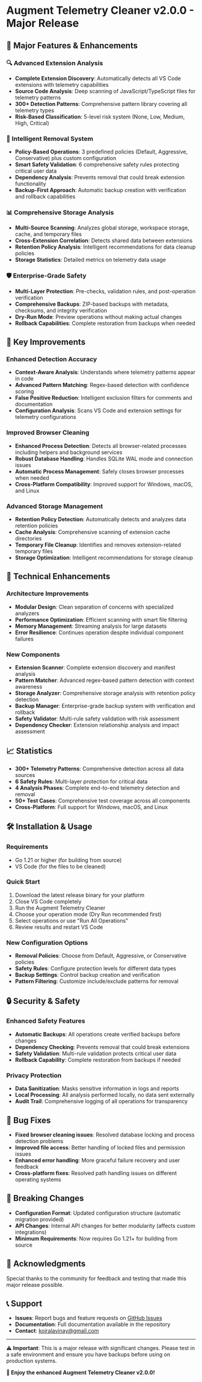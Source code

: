 # Augment Telemetry Cleaner v2.0.0 - Major Release

## 🚀 **Major Features & Enhancements**

### **🔍 Advanced Extension Analysis**
- **Complete Extension Discovery**: Automatically detects all VS Code extensions with telemetry capabilities
- **Source Code Analysis**: Deep scanning of JavaScript/TypeScript files for telemetry patterns
- **300+ Detection Patterns**: Comprehensive pattern library covering all telemetry types
- **Risk-Based Classification**: 5-level risk system (None, Low, Medium, High, Critical)

### **🧠 Intelligent Removal System**
- **Policy-Based Operations**: 3 predefined policies (Default, Aggressive, Conservative) plus custom configuration
- **Smart Safety Validation**: 6 comprehensive safety rules protecting critical user data
- **Dependency Analysis**: Prevents removal that could break extension functionality
- **Backup-First Approach**: Automatic backup creation with verification and rollback capabilities

### **📊 Comprehensive Storage Analysis**
- **Multi-Source Scanning**: Analyzes global storage, workspace storage, cache, and temporary files
- **Cross-Extension Correlation**: Detects shared data between extensions
- **Retention Policy Analysis**: Intelligent recommendations for data cleanup policies
- **Storage Statistics**: Detailed metrics on telemetry data usage

### **🛡️ Enterprise-Grade Safety**
- **Multi-Layer Protection**: Pre-checks, validation rules, and post-operation verification
- **Comprehensive Backups**: ZIP-based backups with metadata, checksums, and integrity verification
- **Dry-Run Mode**: Preview operations without making actual changes
- **Rollback Capabilities**: Complete restoration from backups when needed

## 🎯 **Key Improvements**

### **Enhanced Detection Accuracy**
- **Context-Aware Analysis**: Understands where telemetry patterns appear in code
- **Advanced Pattern Matching**: Regex-based detection with confidence scoring
- **False Positive Reduction**: Intelligent exclusion filters for comments and documentation
- **Configuration Analysis**: Scans VS Code and extension settings for telemetry configurations

### **Improved Browser Cleaning**
- **Enhanced Process Detection**: Detects all browser-related processes including helpers and background services
- **Robust Database Handling**: Handles SQLite WAL mode and connection issues
- **Automatic Process Management**: Safely closes browser processes when needed
- **Cross-Platform Compatibility**: Improved support for Windows, macOS, and Linux

### **Advanced Storage Management**
- **Retention Policy Detection**: Automatically detects and analyzes data retention policies
- **Cache Analysis**: Comprehensive scanning of extension cache directories
- **Temporary File Cleanup**: Identifies and removes extension-related temporary files
- **Storage Optimization**: Intelligent recommendations for storage cleanup

## 🔧 **Technical Enhancements**

### **Architecture Improvements**
- **Modular Design**: Clean separation of concerns with specialized analyzers
- **Performance Optimization**: Efficient scanning with smart file filtering
- **Memory Management**: Streaming analysis for large datasets
- **Error Resilience**: Continues operation despite individual component failures

### **New Components**
- **Extension Scanner**: Complete extension discovery and manifest analysis
- **Pattern Matcher**: Advanced regex-based pattern detection with context awareness
- **Storage Analyzer**: Comprehensive storage analysis with retention policy detection
- **Backup Manager**: Enterprise-grade backup system with verification and rollback
- **Safety Validator**: Multi-rule safety validation with risk assessment
- **Dependency Checker**: Extension relationship analysis and impact assessment

## 📈 **Statistics**

- **300+ Telemetry Patterns**: Comprehensive detection across all data sources
- **6 Safety Rules**: Multi-layer protection for critical data
- **4 Analysis Phases**: Complete end-to-end telemetry detection and removal
- **50+ Test Cases**: Comprehensive test coverage across all components
- **Cross-Platform**: Full support for Windows, macOS, and Linux

## 🛠️ **Installation & Usage**

### **Requirements**
- Go 1.21 or higher (for building from source)
- VS Code (for the files to be cleaned)

### **Quick Start**
1. Download the latest release binary for your platform
2. Close VS Code completely
3. Run the Augment Telemetry Cleaner
4. Choose your operation mode (Dry Run recommended first)
5. Select operations or use "Run All Operations"
6. Review results and restart VS Code

### **New Configuration Options**
- **Removal Policies**: Choose from Default, Aggressive, or Conservative policies
- **Safety Rules**: Configure protection levels for different data types
- **Backup Settings**: Control backup creation and verification
- **Pattern Filtering**: Customize include/exclude patterns for removal

## 🔒 **Security & Safety**

### **Enhanced Safety Features**
- **Automatic Backups**: All operations create verified backups before changes
- **Dependency Checking**: Prevents removal that could break extensions
- **Safety Validation**: Multi-rule validation protects critical user data
- **Rollback Capability**: Complete restoration from backups if needed

### **Privacy Protection**
- **Data Sanitization**: Masks sensitive information in logs and reports
- **Local Processing**: All analysis performed locally, no data sent externally
- **Audit Trail**: Comprehensive logging of all operations for transparency

## 🐛 **Bug Fixes**

- **Fixed browser cleaning issues**: Resolved database locking and process detection problems
- **Improved file access**: Better handling of locked files and permission issues
- **Enhanced error handling**: More graceful failure recovery and user feedback
- **Cross-platform fixes**: Resolved path handling issues on different operating systems

## 🚨 **Breaking Changes**

- **Configuration Format**: Updated configuration structure (automatic migration provided)
- **API Changes**: Internal API changes for better modularity (affects custom integrations)
- **Minimum Requirements**: Now requires Go 1.21+ for building from source

## 🙏 **Acknowledgments**

Special thanks to the community for feedback and testing that made this major release possible.

## 📞 **Support**

- **Issues**: Report bugs and feature requests on [GitHub Issues](https://github.com/v-eenay/augment-telemetry-cleaner/issues)
- **Documentation**: Full documentation available in the repository
- **Contact**: [koiralavinay@gmail.com](mailto:koiralavinay@gmail.com)

---

**⚠️ Important**: This is a major release with significant changes. Please test in a safe environment and ensure you have backups before using on production systems.

**🎉 Enjoy the enhanced Augment Telemetry Cleaner v2.0.0!**